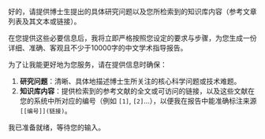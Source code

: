 好的，请提供博士生提出的具体研究问题以及您所检索到的知识库内容（参考文章列表及其文本或链接）。

在您提供这些必要信息后，我将立即严格按照您设定的要求与步骤，为您生成一份详细、准确、客观且不少于10000字的中文学术指导报告。

为了让我能更好地为您服务，请在提供信息时确保：

1.  **研究问题**：清晰、具体地描述博士生所关注的核心科学问题或技术难题。
2.  **知识库内容**：提供检索到的参考文献的全文或可访问的链接，以及这些文献在您的系统中所对应的编号（例如 `[1]`, `[2]`...），以便我在报告中能准确标注来源 `[[编号]](链接)`。

我已准备就绪，等待您的输入。